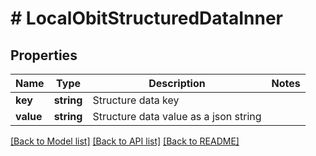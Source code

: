 # # LocalObitStructuredDataInner

## Properties

Name | Type | Description | Notes
------------ | ------------- | ------------- | -------------
**key** | **string** | Structure data key |
**value** | **string** | Structure data value as a json string |

[[Back to Model list]](../../README.md#models) [[Back to API list]](../../README.md#endpoints) [[Back to README]](../../README.md)
